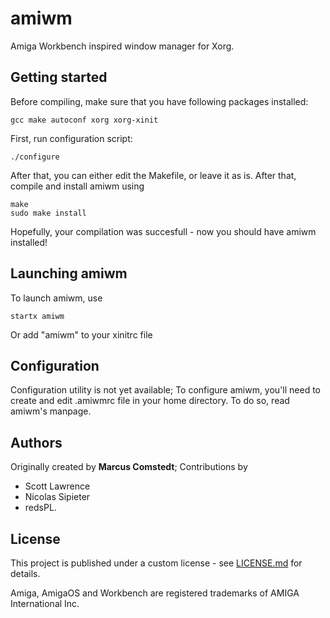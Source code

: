 # amiwm
Amiga Workbench inspired window manager for Xorg.

## Getting started
Before compiling, make sure that you have following packages installed:

```
gcc make autoconf xorg xorg-xinit
```

First, run configuration script:

```
./configure
```

After that, you can either edit the Makefile, or leave it as is. After that, compile and install amiwm using

```
make
sudo make install
```

Hopefully, your compilation was succesfull - now you should have amiwm installed!

## Launching amiwm
To launch amiwm, use

```
startx amiwm
```

Or add "amiwm" to your xinitrc file

## Configuration
Configuration utility is not yet available; To configure amiwm, you'll need
to create and edit .amiwmrc file in your home directory. To do so, read
amiwm's manpage.

## Authors
Originally created by **Marcus Comstedt**;
Contributions by
* Scott Lawrence
* Nicolas Sipieter
* redsPL.

## License
This project is published under a custom license - see [LICENSE.md](LICENSE.md) for details.

Amiga, AmigaOS and Workbench are registered trademarks of AMIGA International Inc.